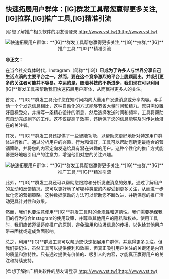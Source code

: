 ## **快速拓展用户群体：**[IG]**群发工具帮您赢得更多关注,**[IG]**拉群,**[IG]**推广工具,**[IG]**精准引流**

[😍想了解推广相关软件的朋友请登录 http://www.vst.tw](http://www.vst.tw)

 <center><img src="https://vst.tw/MP4/tuiguang/png/4.png" alt="快速拓展用户群体：**[IG]**群发工具帮您赢得更多关注,**[IG]**拉群,**[IG]**推广工具,**[IG]**精准引流"></center>

**😄正文：**

在当今社交媒体时代，Instagram（简称**[IG]**）已成为了许多人与世界分享自己生活点滴的主要平台之一。然而，要在这个竞争激烈的平台上脱颖而出，并吸引更多的关注者可能并不容易。幸运的是，随着科技的不断进步，我们现在可以利用**[IG]**群发工具来帮助我们快速拓展用户群体，从而赢得更多人的关注。

首先，**[IG]**群发工具允许您在短时间内向大量用户发送消息或分享内容。与手动一个个发送信息相比，这种自动化的方式能够节省大量时间和精力。您只需设置好目标受众，并撰写一条精心设计的消息，然后选择发送时间和频率，工具将帮助您自动完成剩下的工作。这不仅提高了效率，还确保了您的信息能够及时传达给潜在的关注者。

其次，**[IG]**群发工具还提供了一些智能功能，以帮助您更好地针对特定用户群体进行推广。通过分析用户的兴趣、行为和偏好，工具可以帮助您确定最适合的营销策略，并将您的内容定向发送给具有潜在兴趣的用户。这种个性化的推广方式能够更好地吸引用户的注意力，增强他们对您的关注兴趣。

 <center><img src="https://vst.tw/MP4/tuiguang/png/4.png" alt="快速拓展用户群体：**[IG]**群发工具帮您赢得更多关注,**[IG]**拉群,**[IG]**推广工具,**[IG]**精准引流"></center>

此外，**[IG]**群发工具还可以帮助您跟踪和分析发送消息的效果。通过了解用户的互动和反馈情况，您可以更好地了解哪种类型的内容受到更多关注，从而进一步优化您的营销策略。这种数据驱动的方法可以帮助您不断改进，并确保您的推广活动更具针对性和效果。

然而，我们也要注意使用**[IG]**群发工具时的合规性和道德性。我们需要确保我们的行为符合Instagram的使用政策，并尊重其他用户的隐私和权益。使用工具时，我们应该遵循适度推广的原则，避免滥用和垃圾信息的传播，以免给其他用户带来困扰或造成负面影响。

总之，利用**[IG]**群发工具可以帮助您快速拓展用户群体，并赢得更多关注。但我们要记住，虽然工具可以提供便利和效率，但真正吸引用户关注的关键还是内容的质量和独特性。只有通过提供有价值的、吸引人的内容，才能真正赢得用户的关注和持续支持。

[😍想了解推广相关软件的朋友请登录 http://www.vst.tw](http://www.vst.tw)



